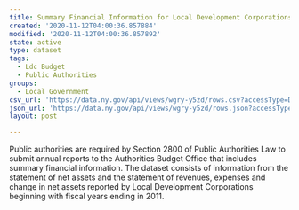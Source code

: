 ```yaml
---
title: Summary Financial Information for Local Development Corporations
created: '2020-11-12T04:00:36.857884'
modified: '2020-11-12T04:00:36.857892'
state: active
type: dataset
tags:
  - Ldc Budget
  - Public Authorities
groups:
  - Local Government
csv_url: 'https://data.ny.gov/api/views/wgry-y5zd/rows.csv?accessType=DOWNLOAD'
json_url: 'https://data.ny.gov/api/views/wgry-y5zd/rows.json?accessType=DOWNLOAD'
layout: post

---
```

Public authorities are required by Section 2800 of Public Authorities Law to submit annual reports to the Authorities Budget Office that includes summary financial information.  The dataset consists of information from the statement of net assets and the statement of revenues, expenses and change in net assets reported by Local Development Corporations beginning with fiscal years ending in 2011.
